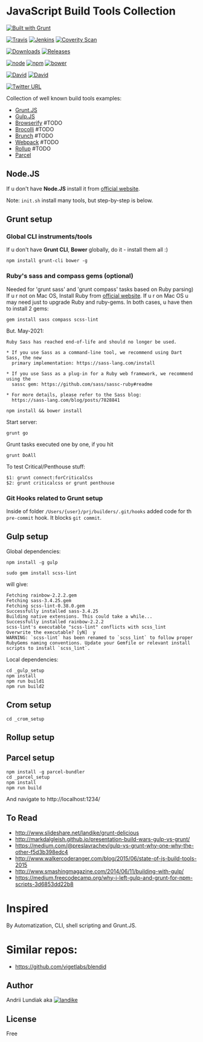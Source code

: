 # JavaScript Build Tools Collection
[![Built with Grunt](https://cdn.gruntjs.com/builtwith.png)](http://gruntjs.com/)

[![Travis](https://img.shields.io/travis/joyent/node.svg)](https://github.com/alundiak/builders)
[![Jenkins](https://img.shields.io/jenkins/s/https/jenkins.qa.ubuntu.com/precise-desktop-amd64_default.svg)](https://github.com/alundiak/builders)
[![Coverity Scan](https://img.shields.io/coverity/scan/3997.svg)](https://github.com/alundiak/builders)

[![Downloads](https://img.shields.io/npm/dm/builders)](https://github.com/alundiak/builders)
[![Releases](https://img.shields.io/github/downloads/alundiak/builders/total)](https://github.com/alundiak/builders)


[![node](https://img.shields.io/node/v/gh-badges.svg)](https://github.com/alundiak/builders)
[![npm](https://img.shields.io/npm/v/npm.svg)](https://github.com/alundiak/builders)
[![bower](https://img.shields.io/bower/v/bootstrap.svg)](https://github.com/alundiak/builders)

[![David](https://img.shields.io/david/alundiak/builders)](https://github.com/alundiak/builders)
[![David](https://img.shields.io/david/dev/alundiak/builders)](https://github.com/alundiak/builders)

[![Twitter URL](https://img.shields.io/twitter/url?style=social&url=https%3A%2F%2Fgithub.com%2Falundiak%2Fbuilders)](https://twitter.com?url=https%3A%2F%2Fgithub.com%2Falundiak%2Fbuilders)


Collection of well known build tools examples:

* [Grunt.JS](http://gruntjs.com/)
* [Gulp.JS](http://gulpjs.com/)
* [Browserify](http://browserify.org/) #TODO
* [Brocolli](https://github.com/broccolijs/broccoli) #TODO
* [Brunch](http://brunch.io/) #TODO
* [Webpack](https://webpack.js.org/) #TODO
* [Rollup](https://rollupjs.org) #TODO
* [Parcel](https://parceljs.org)


## Node.JS
If u don't have **Node.JS** install it from [official website](http://nodejs.org).

Note: `init.sh` install many tools, but step-by-step is below.

## Grunt setup

### Global CLI instruments/tools
If u don't have **Grunt CLI**, **Bower** globally, do it - install them all :)
```
npm install grunt-cli bower -g
```

### Ruby's sass and compass gems (optional)
Needed for 'grunt sass' and 'grunt compass' tasks based on Ruby parsing)
If u r not on Mac OS, Install Ruby from [official website](https://www.ruby-lang.org/en/).
If u r on Mac OS u may need just to upgrade Ruby and ruby-gems.
In both cases, u have then to install 2 gems:
```
gem install sass compass scss-lint
```

But. May-2021:

```
Ruby Sass has reached end-of-life and should no longer be used.

* If you use Sass as a command-line tool, we recommend using Dart Sass, the new
  primary implementation: https://sass-lang.com/install

* If you use Sass as a plug-in for a Ruby web framework, we recommend using the
  sassc gem: https://github.com/sass/sassc-ruby#readme

* For more details, please refer to the Sass blog:
  https://sass-lang.com/blog/posts/7828841

```

```
npm install && bower install
```

Start server:

```
grunt go
```

Grunt tasks executed one by one, if you hit
```
grunt DoAll
```

To test Critical/Penthouse stuff:
```
$1: grunt connect:forCriticalCss
$2: grunt criticalcss or grunt penthouse
```

### Git Hooks related to Grunt setup

Inside of folder `/Users/{user}/prj/builders/.git/hooks` added code for th `pre-commit` hook. It blocks `git commit`.


## Gulp setup

Global dependencies:

```
npm install -g gulp
```

```
sudo gem install scss-lint
```
will give:

```
Fetching rainbow-2.2.2.gem
Fetching sass-3.4.25.gem
Fetching scss-lint-0.38.0.gem
Successfully installed sass-3.4.25
Building native extensions. This could take a while...
Successfully installed rainbow-2.2.2
scss-lint's executable "scss-lint" conflicts with scss_lint
Overwrite the executable? [yN]  y
WARNING: `scss-lint` has been renamed to `scss_lint` to follow proper RubyGems naming conventions. Update your Gemfile or relevant install scripts to install `scss_lint`.
```

Local dependencies:

```
cd _gulp_setup
npm install
npm run build1
npm run build2
```



## Crom setup

```
cd _crom_setup

```

## Rollup setup

## Parcel setup

```
npm install -g parcel-bundler
cd _parcel_setup
npm install
npm run build
```

And navigate to http://localhost:1234/


## To Read

* http://www.slideshare.net/landike/grunt-delicious
* http://markdalgleish.github.io/presentation-build-wars-gulp-vs-grunt/
* https://medium.com/@preslavrachev/gulp-vs-grunt-why-one-why-the-other-f5d3b398edc4
* http://www.walkercoderanger.com/blog/2015/06/state-of-js-build-tools-2015
* http://www.smashingmagazine.com/2014/06/11/building-with-gulp/
* https://medium.freecodecamp.org/why-i-left-gulp-and-grunt-for-npm-scripts-3d6853dd22b8

# Inspired

By Automatization, CLI, shell scripting and Grunt.JS.

# Similar repos:

* https://github.com/vigetlabs/blendid

## Author
Andrii Lundiak aka [![landike](https://img.shields.io/twitter/follow/landike?style=social)](https://twitter.com/landike)

## License
Free